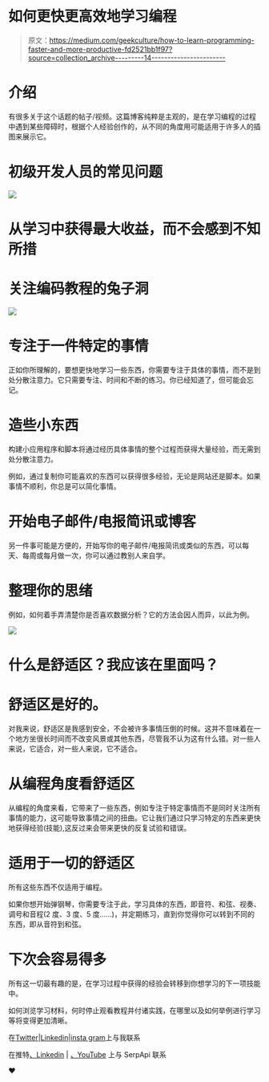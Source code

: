 # 如何更快更高效地学习编程

> 原文：<https://medium.com/geekculture/how-to-learn-programming-faster-and-more-productive-fd2521bb1f97?source=collection_archive---------14----------------------->

# 介绍

有很多关于这个话题的帖子/视频。这篇博客纯粹是主观的，是在学习编程的过程中遇到某些障碍时，根据个人经验创作的，从不同的角度用可能适用于许多人的插图来展示它。

# 初级开发人员的常见问题

![](img/8d1b7d8fa11adf68be3a9875d1f7d355.png)

# 从学习中获得最大收益，而不会感到不知所措

# 关注编码教程的兔子洞

![](img/9a45c8219e56e1c301aad83d93610397.png)

# 专注于一件特定的事情

正如你所理解的，要想更快地学习一些东西，你需要专注于具体的事情，而不是到处分散注意力。它只需要专注、时间和不断的练习。你已经知道了，但可能会忘记。

# 造些小东西

构建小应用程序和脚本将通过经历具体事情的整个过程而获得大量经验，而无需到处分散注意力。

例如，通过复制你可能喜欢的东西可以获得很多经验，无论是网站还是脚本。如果事情不顺利，你总是可以简化事情。

# 开始电子邮件/电报简讯或博客

另一件事可能是方便的，开始写你的电子邮件/电报简讯或类似的东西，可以每天、每周或每月做一次，你可以通过教别人来自学。

# 整理你的思绪

例如，如何着手弄清楚你是否喜欢数据分析？它的方法会因人而异，以此为例。

![](img/38885c217b78fece14096b6761ee5f45.png)

# 什么是舒适区？我应该在里面吗？

# 舒适区是好的。

对我来说，舒适区是我感到安全，不会被许多事情压倒的时候。这并不意味着在一个地方坐很长时间而不改变风景或其他东西，尽管我不认为这有什么错。对一些人来说，它适合，对一些人来说，它不适合。

# 从编程角度看舒适区

从编程的角度来看，它带来了一些东西，例如专注于特定事情而不是同时关注所有事情的能力，这可能导致事情之间的扭曲。它让我们通过只学习特定的东西来更快地获得经验(技能),这反过来会带来更快的反复试验和错误。

# 适用于一切的舒适区

所有这些东西不仅适用于编程。

如果你想开始弹钢琴，你需要专注于此，学习具体的东西，即音符、和弦、视奏、调号和音程(2 度、3 度、5 度……)，并定期练习，直到你觉得你可以转到不同的东西，即从音符到和弦。

# 下次会容易得多

所有这一切最有趣的是，在学习过程中获得的经验会转移到你想学习的下一项技能中。

如何浏览学习材料，何时停止观看教程并付诸实践，在哪里以及如何举例进行学习等将变得更加清晰。

在[Twitter](https://twitter.com/DimitryZub)|[Linkedin](https://www.linkedin.com/in/dmitriy-zub/)|[insta gram](https://www.instagram.com/dimitryzub/)上与我联系

在推特[、Linkedin](https://twitter.com/serp_api) | [、YouTube](https://www.youtube.com/channel/UCUgIHlYBOD3yA3yDIRhg_mg) 上与 SerpApi 联系

❤️